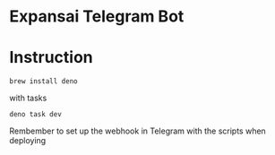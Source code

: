 # Expansai Telegram Bot

# Instruction

```
brew install deno
```

with tasks

```
deno task dev
```

Rembember to set up the webhook in Telegram with the scripts when deploying

